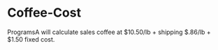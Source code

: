 # Coffee-Cost

 ProgramsA will calculate sales coffee at $10.50/lb + shipping $.86/lb + $1.50 fixed cost. 

